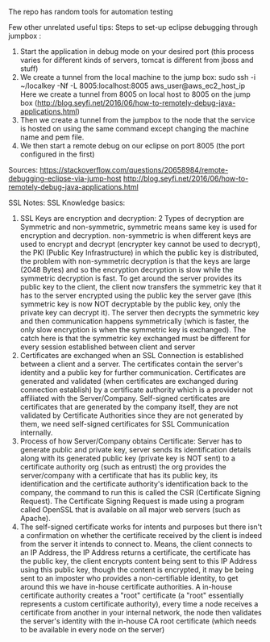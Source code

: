 The repo has random tools for automation testing

Few other unrelated useful tips:
Steps to set-up eclipse debugging through jumpbox : 
  1. Start the application in debug mode on your desired port (this process varies for different kinds of servers, tomcat is different from jboss and stuff)
  1. We create a tunnel from the local machine to the jump box: sudo ssh -i ~/localkey -Nf -L 8005:localhost:8005 aws_user@aws_ec2_host_ip
  Here we create a tunnel from 8005 on local host to 8005 on the jump box (http://blog.seyfi.net/2016/06/how-to-remotely-debug-java-applications.html)
  2. Then we create a tunnel from the jumpbox to the node that the service is hosted on using the same command except changing the machine name and pem file.
  3. We then start a remote debug on our eclipse on port 8005 (the port configured in the first)
  
 Sources: https://stackoverflow.com/questions/20658984/remote-debugging-eclipse-via-jump-host
 http://blog.seyfi.net/2016/06/how-to-remotely-debug-java-applications.html

SSL Notes:
SSL Knowledge basics:
1. SSL Keys are encryption and decryption: 2 Types of decryption are Symmetric and non-symmetric, symmetric means same key is used for encryption and decryption. non-symmetric is when different keys are used to encrypt and decrypt (encrypter key cannot be used to decrypt), the PKI (Public Key Infrastructure) in which the public key is distributed, the problem with non-symmetric decryption is that the keys are large (2048 Bytes) and so the encryption decryption is slow while the symmetric decryption is fast. To get around the server provides its public key to the client, the client now transfers the symmetric key that it has to the server encrypted using the public key the server gave (this symmetric key is now NOT decryptable by the public key, only the private key can decrypt it). The server then decrypts the symmetric key and then communication happens symmetrically (which is faster, the only slow encryption is when the symmetric key is exchanged). The catch here is that the symmetric key exchanged must be different for every session established between client and server
2. Certificates are exchanged when an SSL Connection is established between a client and a server. The certificates contain the server's identity and a public key for further communication. Certificates are generated and validated (when certificates are exchanged during connection establish) by a certificate authority which is a provider not affiliated with the Server/Company. Self-signed certificates are certificates that are generated by the company itself, they are not validated by Certificate Authorities since they are not generated by them, we need self-signed certificates for SSL Communication internally.
3. Process of how Server/Company obtains Certificate: Server has to generate public and private key, server sends its identification details along with its generated public key (private key is NOT sent) to a certificate authority org (such as entrust) the org provides the server/company with a certificate that has its public key, its identification and the certificate authority's identification back to the company, the command to run this is called the CSR (Certificate Signing Request). The Certificate Signing Request is made using a program called OpenSSL that is available on all major web servers (such as Apache).
4. The self-signed certificate works for intents and purposes but there isn't a confirmation on whether the certificate received by the client is indeed from the server it intends to connect to. Means, the client connects to an IP Address, the IP Address returns a certificate, the certificate has the public key, the client encrypts content being sent to this IP Address using this public key, though the content is encrypted, it may be being sent to an imposter who provides a non-certifiable identity, to get around this we have in-house certificate authorities. A in-house certificate authority creates a "root" certificate (a "root" essentially represents a custom certificate authority), every time a node receives a certificate from another in your internal network, the node then validates the server's identity with the in-house CA root certificate (which needs to be available in every node on the server)
